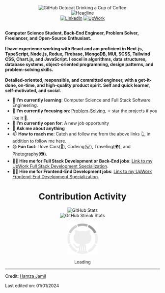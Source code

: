 <div>
    <div align=center>
        <img src="https://avatars.githubusercontent.com/u/85431333?v=4" alt="GitHub Octocat Drinking a Cup of Coffee" height="200">
    </div>
    <div align=center>
        <img src="https://readme-typing-svg.herokuapp.com?color=%236FDA44&size=32&center=true&vCenter=true&width=600&height=50&lines=Hi+there+I'm+Hamza+Jamil+%F0%9F%91%8B;Computer+Science+Student;Frontend-End+Engineer;Back-End+Engineer;Problem+Solver;Freelancer;Open-Source+Enthusiast" alt="Headline" />
    </div>
    <div align=center>
        <a href="https://www.linkedin.com/in/hamza-jamil-a57a05202/"><img src="https://img.shields.io/badge/Linkedin-0077b5?style=flat&logo=linkedin" alt="LinkedIn" /></a>
        <a href="https://www.upwork.com/freelancers/~01405a2a2bc83e53ef"><img src="https://img.shields.io/badge/Upwork-494949?style=flat&logo=upwork" alt="UpWork" /></a>
    </div>
    <div align=left>
        <br>
        <p>
            <strong>
                Computer Science Student, Back-End Engineer, Problem Solver, Freelancer, and Open-Source Enthusiast.<br><br>
                I have experience working with React and am proficient in Next.js, TypeScript, Node.js, Redux, Firebase, MongoDB, MUI, SCSS, Tailwind CSS, Chart.js, and JavaScript. I excel in algorithms, data structures, database systems, object-oriented programming, design patterns, and problem-solving skills.<br><br>
                Detailed-oriented, responsible, and committed engineer, with a get-it-done, on-time, and high-quality product spirit. Self and quick learner, self-motivated, and social.
            </strong>
        </p>
        <ul>
            <li>🌱 <b>I’m currently learning</b>: Computer Science and Full Stack Software Engineering.</li>
            <li>🎯 <b>I’m currently focusing on</b>: <a href="https://ahmedfathydev.github.io/Problem-Solving/">Problem-Solving</a>, ⭐️ star the projects if you like it 🤩.</li>
            <li>🤔 <b>I’m currently open for</b>: A new job opportunity </li>
            <li>💬 <b>Ask me about anything</b>  </li>
            <li>📫 <b>How to reach me</b>: Catch and follow me from the above links 👆, in addition to follow me here.</li>
            <li>😄 <b>Fun fact</b>: I love Cars(🚗), Codeing(💻), Traveling(🌍), and Photography(📷).</li>
            <li>👨‍💻 <b>Hire me for Full Stack Development or Back-End jobs</b>: <a href="https://www.upwork.com/freelancers/~01405a2a2bc83e53ef?s=1110580755107926016">Link to my UpWork Full Stack Development Specialization</a>.</li>
            <li>👨‍💻 <b>Hire me for Frontend-End Development jobs</b>: <a href="https://www.upwork.com/freelancers/~01405a2a2bc83e53ef?s=1110580755057594368">Link to my UpWork Frontend-End Development Specialization</a>.</li>
        </ul>
    </div>
    <div align=center>
        <h1>Contribution Activity</h1>
        <img src="https://github-readme-stats.vercel.app/api?username=ahmedfathydev&title_color=6FDA44&text_color=FFFFFF&show_icons=true&icon_color=6FDA44&include_all_commits=true&count_private=true&theme=dark" alt="GitHub Stats" height="200" />
        <br>
        <!--
        <img src="https://github-readme-stats.vercel.app/api/top-langs?username=ahmedfathydev&layout=compact&title_color=6FDA44&text_color=FFFFFF&theme=dark" alt="GitHub Most Used Languages" height="200" />
        <br>
        -->
        <img src="https://github-readme-streak-stats.herokuapp.com/?user=AhmedFathyDev&theme=dark&date_format=j%20M%5B%20Y%5D&currStreakLabel=6FDA44&fire=6FDA44&ring=6FDA44" alt="GitHub Streak Stats" height="200" />
        <br>
        <br>
    </div>
    <div align=center>
        <img src="https://raw.githubusercontent.com/AhmedFathyDev/AhmedFathyDev/main/GitHub.gif" alt="GitHub Octocat Logo" height="100">
        <p>Loading</p>
    </div>
</div>

------

Credit: [Hamza Jamil](https://github.com/Hamza-Jamil-Easycode)

Last edited on: 01/01/2024
